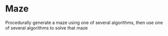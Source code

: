 # Maze
Procedurally generate a maze using one of several algorithms, then use one of several algorithms to solve that maze

